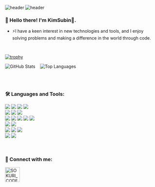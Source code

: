![header](https://capsule-render.vercel.app/api?type=waving&color=gradient&height=250&section=header&text=KimSubin&fontSize=55)
![header](https://capsule-render.vercel.app/api?type=slice&text=hello)

### 🌈 Hello there! I'm KimSubin👋.
<ul>
  <li>⚡I have a keen interest in new technologies and tools, and I enjoy solving problems and making a difference in the world through code.</li>
</ul>

<br>

[![trophy](https://github-profile-trophy.vercel.app/?username=KingGodSubin&theme=onedark)](https://github.com/ryo-ma/github-profile-trophy)
<br>

<img src="https://github-readme-stats.vercel.app/api?username=KingGodSubin&show_icons=true&theme=algolia" alt="GitHub Stats">&nbsp;&nbsp;&nbsp;
<img src="https://github-readme-stats.vercel.app/api/top-langs/?username=KingGodSubin&layout=compact&theme=algolia" alt="Top Languages">

<br>
<br>

### 🛠 Languages and Tools:
<div>
  <img src="https://img.shields.io/badge/Python-3776AB?style=flat-square&logo=Python&logoColor=white"/>
  <img src="https://img.shields.io/badge/Java-007396?style=flat-squaret&logo=OpenJDK&logoColor=white"/>
  <img src="https://img.shields.io/badge/C-A8B9CC?style=flat-squaret&logo=C&logoColor=white"/>
  <img src="https://img.shields.io/badge/c++-00599C?style=flat-squaret&logo=c%2B%2B&logoColor=white">
  <br>
  <img src="https://img.shields.io/badge/CSS3-1572B6?style=flat-square&logo=CSS3&logoColor=white"/> </t>
  <img src="https://img.shields.io/badge/HTML5-E34F26?style=flat-square&logo=HTML5&logoColor=white"/> 
  <img src="https://img.shields.io/badge/JavaScript-F7DF1E?style=flat-square&logo=JavaScript&logoColor=white"/>
  <br>
  <img src="https://img.shields.io/badge/PyCharm-000000?style=flat-square&logo=PyCharm&logoColor=white"/>
  <img src="https://img.shields.io/badge/Django-092E20?style=flat-square&logo=Django&logoColor=white"/>
  <img src="https://img.shields.io/badge/Google Colab-F9AB00?style=flat-square&logo=Google Colab&logoColor=white"/>
  <img src="https://img.shields.io/badge/pandas-150458?style=flat-square&logo=pandas&logoColor=white"/>
  <img src="https://img.shields.io/badge/numpy-013243?style=flat-square&logo=numpy&logoColor=white"/>
  <br>
  <img src="https://img.shields.io/badge/oracle-F80000?style=flat-square&logo=oracle&logoColor=white"> 
  <img src="https://img.shields.io/badge/mysql-4479A1?style=flat-square&logo=mysql&logoColor=white">
  <br>
  <img src="https://img.shields.io/badge/Amazone AWS-232F3E?style=flat-square&logo=Amazon AWS&logoColor=white">
  <img src="https://img.shields.io/badge/NGINX-009639?style=flat-square&logo=NGINX&logoColor=white">
  <img src="https://img.shields.io/badge/Gunicorn-499848?style=flat-square&logo=Gunicorn&logoColor=white">
  <br>
  <img src="https://img.shields.io/badge/Git-F05032?style=flat-square&logo=Git&logoColor=white">
  <img src="https://img.shields.io/badge/GitHub-181717?style=flat-square&logo=GitHub&logoColor=white">
</div>

<br>
<br>

### 🤗 Connect with me:
<div>
  
  [<img align="left" alt="SOKURI_CODE | Instagram" width="48px" src="https://img.icons8.com/color/48/000000/instagram-new--v2.png" />][instagram]
</div>

[instagram]: https://www.instagram.com/kinggodsubin/
